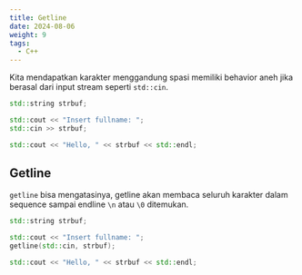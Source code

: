 ```yaml
---
title: Getline
date: 2024-08-06
weight: 9
tags:
  - C++
---
```


Kita mendapatkan karakter menggandung spasi memiliki behavior aneh jika berasal dari input stream seperti `std::cin`.

```cpp
std::string strbuf;

std::cout << "Insert fullname: ";
std::cin >> strbuf;

std::cout << "Hello, " << strbuf << std::endl;
```

## Getline

`getline` bisa mengatasinya, getline akan membaca seluruh karakter dalam sequence sampai endline `\n` atau `\0` ditemukan.

```cpp
std::string strbuf;

std::cout << "Insert fullname: ";
getline(std::cin, strbuf);

std::cout << "Hello, " << strbuf << std::endl;
```
